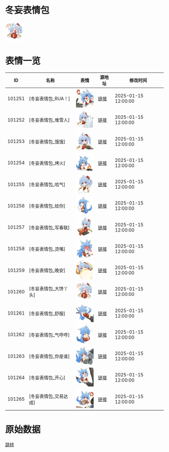 # 冬妄表情包

<img src="./cover.png" height="60" alt="cover" />

# 表情一览

|ID|名称|表情|源地址|修改时间|
|----|----|----|----|----|
|101251|[冬妄表情包_RUA！]|<img src="./pic/101251_%5B冬妄表情包_RUA！%5D.png" height="60" alt="RUA！"/>|[链接](https://i0.hdslb.com/bfs/garb/bd55c65e0c5bd0b867d4991283cbeff9fd93981e.png)|2025-01-15 12:00:00|
|101252|[冬妄表情包_堆雪人]|<img src="./pic/101252_%5B冬妄表情包_堆雪人%5D.png" height="60" alt="堆雪人"/>|[链接](https://i0.hdslb.com/bfs/garb/120be1edaa41be6c03be4d10f4c84efca8e953a8.png)|2025-01-15 12:00:00|
|101253|[冬妄表情包_饿饿]|<img src="./pic/101253_%5B冬妄表情包_饿饿%5D.png" height="60" alt="饿饿"/>|[链接](https://i0.hdslb.com/bfs/garb/2dc692019dd70d2ca6dbca1a37d7ba9be36539d9.png)|2025-01-15 12:00:00|
|101254|[冬妄表情包_烤火]|<img src="./pic/101254_%5B冬妄表情包_烤火%5D.png" height="60" alt="烤火"/>|[链接](https://i0.hdslb.com/bfs/garb/3dde49c2cb26b13f2997c913aaf847de9ea3633e.png)|2025-01-15 12:00:00|
|101255|[冬妄表情包_哈气]|<img src="./pic/101255_%5B冬妄表情包_哈气%5D.png" height="60" alt="哈气"/>|[链接](https://i0.hdslb.com/bfs/garb/ddebe9c34c33cf769cb8854f8839f0b3a870717e.png)|2025-01-15 12:00:00|
|101256|[冬妄表情包_给你]|<img src="./pic/101256_%5B冬妄表情包_给你%5D.png" height="60" alt="给你"/>|[链接](https://i0.hdslb.com/bfs/garb/d99ce31b41cf1bd581ca5e6ae5df855a6c608ed3.png)|2025-01-15 12:00:00|
|101257|[冬妄表情包_写春联]|<img src="./pic/101257_%5B冬妄表情包_写春联%5D.png" height="60" alt="写春联"/>|[链接](https://i0.hdslb.com/bfs/garb/51199182c08341b2dfcb230f84fa9c085532b5ac.png)|2025-01-15 12:00:00|
|101258|[冬妄表情包_烫嘴]|<img src="./pic/101258_%5B冬妄表情包_烫嘴%5D.png" height="60" alt="烫嘴"/>|[链接](https://i0.hdslb.com/bfs/garb/a140148b8ab357c1935e172b0c488f7d10e3eb32.png)|2025-01-15 12:00:00|
|101259|[冬妄表情包_晚安]|<img src="./pic/101259_%5B冬妄表情包_晚安%5D.png" height="60" alt="晚安"/>|[链接](https://i0.hdslb.com/bfs/garb/b5f5f59b9df294287e73eae6c71f91fbb4b88d4f.png)|2025-01-15 12:00:00|
|101260|[冬妄表情包_大馋丫头]|<img src="./pic/101260_%5B冬妄表情包_大馋丫头%5D.png" height="60" alt="大馋丫头"/>|[链接](https://i0.hdslb.com/bfs/garb/5555073fb1e6ffbaa009f4005bf07ed1dceff188.png)|2025-01-15 12:00:00|
|101261|[冬妄表情包_舒服]|<img src="./pic/101261_%5B冬妄表情包_舒服%5D.png" height="60" alt="舒服"/>|[链接](https://i0.hdslb.com/bfs/garb/66c34ba166a361b31d4e5d341d3234da6e365a58.png)|2025-01-15 12:00:00|
|101262|[冬妄表情包_气呼呼]|<img src="./pic/101262_%5B冬妄表情包_气呼呼%5D.png" height="60" alt="气呼呼"/>|[链接](https://i0.hdslb.com/bfs/garb/c7e5bcce8a5492a69804d2d0aecc1d025ecfced2.png)|2025-01-15 12:00:00|
|101263|[冬妄表情包_你是谁]|<img src="./pic/101263_%5B冬妄表情包_你是谁%5D.png" height="60" alt="你是谁"/>|[链接](https://i0.hdslb.com/bfs/garb/140f11fe91d41b5d9c33e647ff8ffea6f0ec7db5.png)|2025-01-15 12:00:00|
|101264|[冬妄表情包_开心]|<img src="./pic/101264_%5B冬妄表情包_开心%5D.png" height="60" alt="开心"/>|[链接](https://i0.hdslb.com/bfs/garb/94197b72dfefe4fc6d1d60395289b7daf813eafb.png)|2025-01-15 12:00:00|
|101265|[冬妄表情包_交易达成]|<img src="./pic/101265_%5B冬妄表情包_交易达成%5D.png" height="60" alt="交易达成"/>|[链接](https://i0.hdslb.com/bfs/garb/7eaebc06f79189c51bdb382ea8a07dca390eea84.png)|2025-01-15 12:00:00|

# 原始数据

[跳转](./raw.json)

